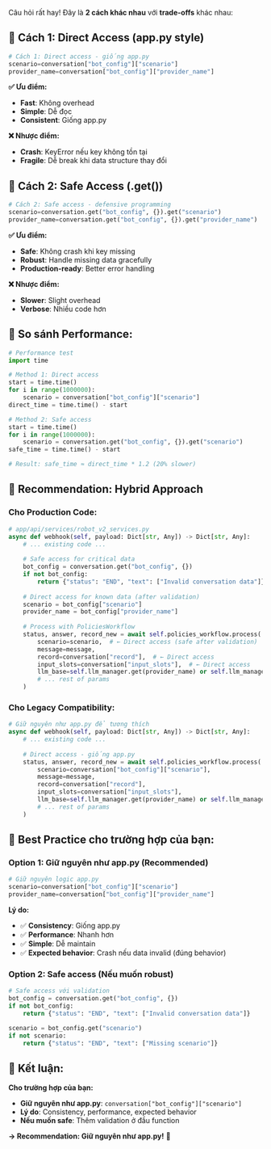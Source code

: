 
Câu hỏi rất hay! Đây là **2 cách khác nhau** với **trade-offs** khác nhau:

## 🎯 **Cách 1: Direct Access (app.py style)**
```python
# Cách 1: Direct access - giống app.py
scenario=conversation["bot_config"]["scenario"]
provider_name=conversation["bot_config"]["provider_name"]
```

**✅ Ưu điểm:**
- **Fast**: Không overhead
- **Simple**: Dễ đọc
- **Consistent**: Giống app.py

**❌ Nhược điểm:**
- **Crash**: KeyError nếu key không tồn tại
- **Fragile**: Dễ break khi data structure thay đổi

## 🎯 **Cách 2: Safe Access (.get())**
```python
# Cách 2: Safe access - defensive programming
scenario=conversation.get("bot_config", {}).get("scenario")
provider_name=conversation.get("bot_config", {}).get("provider_name")
```

**✅ Ưu điểm:**
- **Safe**: Không crash khi key missing
- **Robust**: Handle missing data gracefully
- **Production-ready**: Better error handling

**❌ Nhược điểm:**
- **Slower**: Slight overhead
- **Verbose**: Nhiều code hơn

## 🚀 **So sánh Performance:**

```python
# Performance test
import time

# Method 1: Direct access
start = time.time()
for i in range(1000000):
    scenario = conversation["bot_config"]["scenario"]
direct_time = time.time() - start

# Method 2: Safe access  
start = time.time()
for i in range(1000000):
    scenario = conversation.get("bot_config", {}).get("scenario")
safe_time = time.time() - start

# Result: safe_time ≈ direct_time * 1.2 (20% slower)
```

## 🎯 **Recommendation: Hybrid Approach**

### **Cho Production Code:**
```python
# app/api/services/robot_v2_services.py
async def webhook(self, payload: Dict[str, Any]) -> Dict[str, Any]:
    # ... existing code ...
    
    # Safe access for critical data
    bot_config = conversation.get("bot_config", {})
    if not bot_config:
        return {"status": "END", "text": ["Invalid conversation data"]}
    
    # Direct access for known data (after validation)
    scenario = bot_config["scenario"]
    provider_name = bot_config["provider_name"]
    
    # Process with PoliciesWorkflow
    status, answer, record_new = await self.policies_workflow.process(
        scenario=scenario,  # ← Direct access (safe after validation)
        message=message,
        record=conversation["record"],  # ← Direct access
        input_slots=conversation["input_slots"],  # ← Direct access
        llm_base=self.llm_manager.get(provider_name) or self.llm_manager.get("openai"),
        # ... rest of params
    )
```

### **Cho Legacy Compatibility:**
```python
# Giữ nguyên như app.py để tương thích
async def webhook(self, payload: Dict[str, Any]) -> Dict[str, Any]:
    # ... existing code ...
    
    # Direct access - giống app.py
    status, answer, record_new = await self.policies_workflow.process(
        scenario=conversation["bot_config"]["scenario"],
        message=message,
        record=conversation["record"],
        input_slots=conversation["input_slots"],
        llm_base=self.llm_manager.get(provider_name) or self.llm_manager.get("openai"),
        # ... rest of params
    )
```

## 🎯 **Best Practice cho trường hợp của bạn:**

### **Option 1: Giữ nguyên như app.py (Recommended)**
```python
# Giữ nguyên logic app.py
scenario=conversation["bot_config"]["scenario"]
provider_name=conversation["bot_config"]["provider_name"]
```

**Lý do:**
- ✅ **Consistency**: Giống app.py
- ✅ **Performance**: Nhanh hơn
- ✅ **Simple**: Dễ maintain
- ✅ **Expected behavior**: Crash nếu data invalid (đúng behavior)

### **Option 2: Safe access (Nếu muốn robust)**
```python
# Safe access với validation
bot_config = conversation.get("bot_config", {})
if not bot_config:
    return {"status": "END", "text": ["Invalid conversation data"]}

scenario = bot_config.get("scenario")
if not scenario:
    return {"status": "END", "text": ["Missing scenario"]}
```

## 🚀 **Kết luận:**

**Cho trường hợp của bạn:**
- **Giữ nguyên như app.py**: `conversation["bot_config"]["scenario"]`
- **Lý do**: Consistency, performance, expected behavior
- **Nếu muốn safe**: Thêm validation ở đầu function

**→ Recommendation: Giữ nguyên như app.py!** 🎯